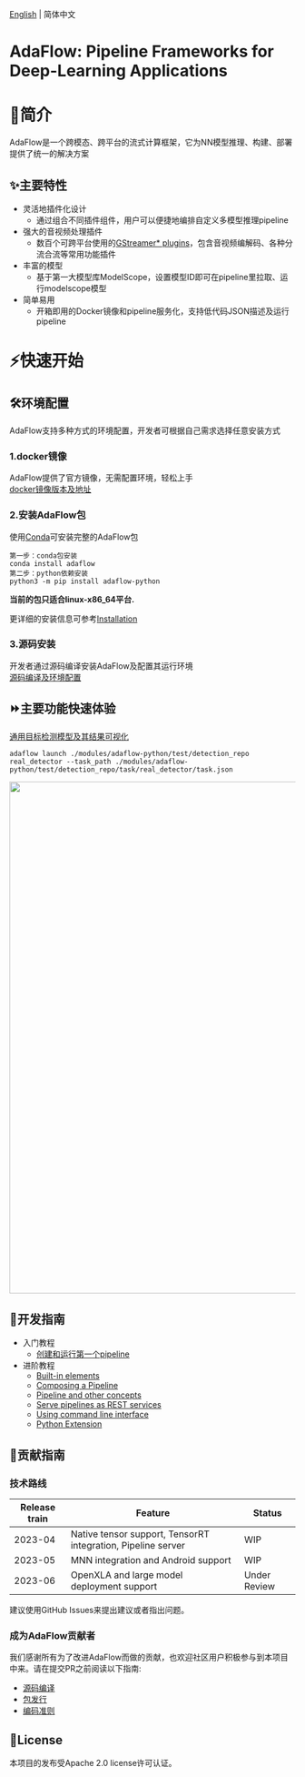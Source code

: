 [English](README_EN.md) | 简体中文

# **AdaFlow: Pipeline Frameworks for Deep-Learning Applications**


# 📘简介

AdaFlow是一个跨模态、跨平台的流式计算框架，它为NN模型推理、构建、部署提供了统一的解决方案

## ✨主要特性

- 灵活地插件化设计
  * 通过组合不同插件组件，用户可以便捷地编排自定义多模型推理pipeline
- 强大的音视频处理插件
  * 数百个可跨平台使用的[GStreamer* plugins](https://gstreamer.freedesktop.org/documentation/plugins_doc.html)，包含音视频编解码、各种分流合流等常用功能插件
- 丰富的模型 
  * 基于第一大模型库ModelScope，设置模型ID即可在pipeline里拉取、运行modelscope模型
- 简单易用
  * 开箱即用的Docker镜像和pipeline服务化，支持低代码JSON描述及运行pipeline



# ⚡️快速开始
## 🛠️环境配置
AdaFlow支持多种方式的环境配置，开发者可根据自己需求选择任意安装方式

### 1.docker镜像
AdaFlow提供了官方镜像，无需配置环境，轻松上手  
[docker镜像版本及地址](./docs/user_guide/docker_images.md)

### 2.安装AdaFlow包
使用[Conda](https://conda.io/)可安装完整的AdaFlow包

```
第一步：conda包安装
conda install adaflow
第二步：python依赖安装
python3 -m pip install adaflow-python
```
**当前的包只适合linux-x86_64平台.**

更详细的安装信息可参考[Installation](./docs/user_guide/installation.md)

### 3.源码安装
开发者通过源码编译安装AdaFlow及配置其运行环境  
[源码编译及环境配置](./docs/contribution_guide/build_from_source.md)

## ⏩主要功能快速体验
[通用目标检测模型及其结果可视化](./modules/adaflow-python/test/detection_repo/pipelines/real_detector/pipeline.json)

```shell
adaflow launch ./modules/adaflow-python/test/detection_repo real_detector --task_path ./modules/adaflow-python/test/detection_repo/task/real_detector/task.json 
```
<div align="center"><img src="./docs/user_guide/images/output.gif" width=900/></div>

## 📖开发指南

- 入门教程
  * [创建和运行第一个pipeline](./docs/user_guide/start_a_pipeline.md)
- 进阶教程
  * [Built-in elements](./docs/user_guide/built_in_elements.md)
  * [Composing a Pipeline](./docs/user_guide/composing_a_pipeline.md)
  * [Pipeline and other concepts](./docs/user_guide/concept.md)
  * [Serve pipelines as REST services](./docs/user_guide/pipeline_server.md)
  * [Using command line interface](./docs/user_guide/cli.md)
  * [Python Extension](./docs/user_guide/python_extension.md)


## 🙌贡献指南

### 技术路线

| Release train | Feature                                                      | Status       |
|---------------|--------------------------------------------------------------|--------------|
| 2023-04       | Native tensor support, TensorRT integration, Pipeline server | WIP          |
| 2023-05       | MNN integration and Android support                          | WIP          |
| 2023-06       | OpenXLA and large model deployment support                   | Under Review |

建议使用GitHub Issues来提出建议或者指出问题。

### 成为AdaFlow贡献者

我们感谢所有为了改进AdaFlow而做的贡献，也欢迎社区用户积极参与到本项目中来。请在提交PR之前阅读以下指南:

* [源码编译](docs/contribution_guide/build_from_source.md)
* [包发行](./docs/contribution_guide/releasing.md)
* [编码准则](./docs/contribution_guide/coding_guidelines.md)

## 📄License
本项目的发布受Apache 2.0 license许可认证。
